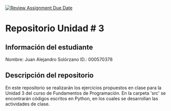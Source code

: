 [![Review Assignment Due Date](https://classroom.github.com/assets/deadline-readme-button-22041afd0340ce965d47ae6ef1cefeee28c7c493a6346c4f15d667ab976d596c.svg)](https://classroom.github.com/a/Z_dZlf3Z)
# Repositorio Unidad \# 3
## Información del estudiante
Nombre: Juan Alejandro Solórzano
ID.:  000570378
## Descripción del repositorio
En este repositorio se realizarán los ejercicios propuestos en clase para la Unidad 3 del curso de Fundamentos de Programación. En la carpeta 'src' se encontrarán códigos escritos en Python, en los cuales se desarrollan las actividades de clase. 
